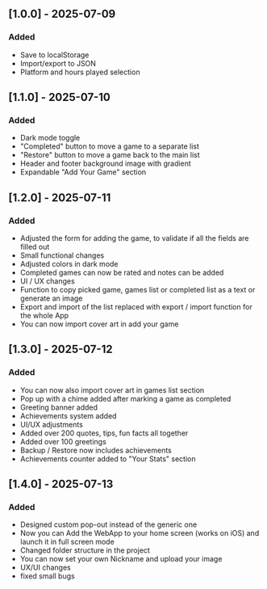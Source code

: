 ## [1.0.0] - 2025-07-09
### Added
- Save to localStorage
- Import/export to JSON
- Platform and hours played selection

## [1.1.0] - 2025-07-10
### Added
- Dark mode toggle
- "Completed" button to move a game to a separate list
- "Restore" button to move a game back to the main list
- Header and footer background image with gradient
- Expandable "Add Your Game" section

## [1.2.0] - 2025-07-11
### Added
- Adjusted the form for adding the game, to validate if all the fields are filled out
- Small functional changes
- Adjusted colors in dark mode
- Completed games can now be rated and notes can be added
- UI / UX changes
- Function to copy picked game, games list or completed list as a text or generate an image
- Export and import of the list replaced with export / import function for the whole App
- You can now import cover art in add your game

## [1.3.0] - 2025-07-12
### Added
- You can now also import cover art in games list section
- Pop up with a chime added after marking a game as completed
- Greeting banner added
- Achievements system added
- UI/UX adjustments
- Added over 200 quotes, tips, fun facts all together
- Added over 100 greetings
- Backup / Restore now includes achievements
- Achievements counter added to "Your Stats" section

## [1.4.0] - 2025-07-13
### Added
- Designed custom pop-out instead of the generic one
- Now you can Add the WebApp to your home screen (works on iOS) and launch it in full screen mode
- Changed folder structure in the project
- You can now set your own Nickname and upload your image
- UX/UI changes
- fixed small bugs